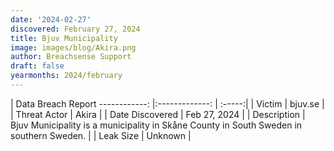 ```yaml
---
date: '2024-02-27'
discovered: February 27, 2024
title: Bjuv Municipality
image: images/blog/Akira.png
author: Breachsense Support
draft: false
yearmonths: 2024/february
---
```



| Data Breach Report
------------:     |:-------------:    | :-----:|
| Victim      | bjuv.se      | 
| Threat Actor      | Akira      | 
| Date Discovered      | Feb 27, 2024      | 
| Description      | Bjuv Municipality is a municipality in Skåne County in South Sweden in southern Sweden.      | 
| Leak Size      | Unknown      | 

